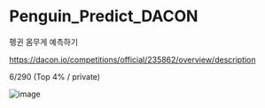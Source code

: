 # Penguin_Predict_DACON

펭귄 몸무게 예측하기 

https://dacon.io/competitions/official/235862/overview/description

6/290 (Top 4% / private) 

![image](https://user-images.githubusercontent.com/38518648/148688913-e777edfa-7b12-498c-bd53-f96027d0ec63.png)
